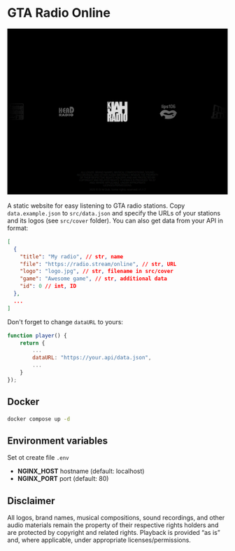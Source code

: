# GTA Radio Online

![Screenshot](screenshot.png)

A static website for easy listening to GTA radio stations. Copy `data.example.json` to `src/data.json` and specify the URLs of your stations and its logos (see `src/cover` folder). You can also get data from your API in format:

```json
[
  {
    "title": "My radio", // str, name
    "file": "https://radio.stream/online", // str, URL
    "logo": "logo.jpg", // str, filename in src/cover
    "game": "Awesome game", // str, additional data
    "id": 0 // int, ID
  },
  ...
]
```

Don't forget to change `dataURL` to yours:

```js
function player() {
    return {
        ...
        dataURL: "https://your.api/data.json",
        ...
    }
});
```

## Docker

```sh
docker compose up -d
```

## Environment variables

Set ot create file `.env`

- **NGINX_HOST** hostname (default: localhost)
- **NGINX_PORT** port (default: 80)

## Disclaimer

All logos, brand names, musical compositions, sound recordings, and other audio materials remain the property
of their respective rights holders and are protected by copyright and related rights. Playback is provided “as is”
and, where applicable, under appropriate licenses/permissions.

